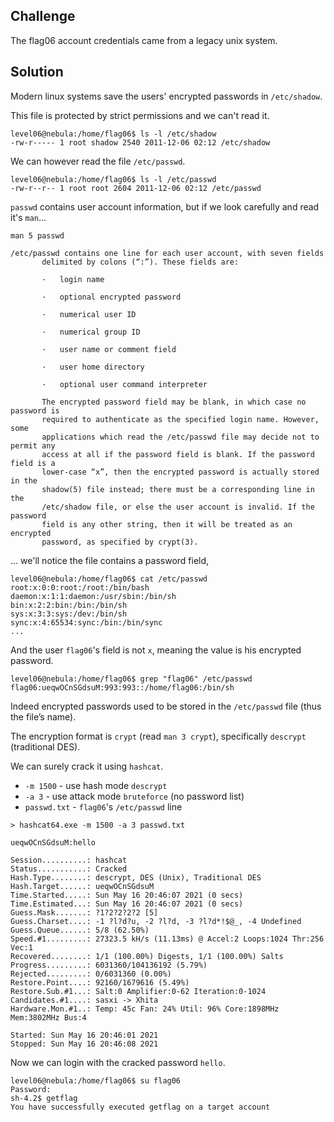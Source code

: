 ## Challenge
The flag06 account credentials came from a legacy unix system.

## Solution
Modern linux systems save the users' encrypted passwords in `/etc/shadow`.

This file is protected by strict permissions and we can't read it.
```console
level06@nebula:/home/flag06$ ls -l /etc/shadow
-rw-r----- 1 root shadow 2540 2011-12-06 02:12 /etc/shadow
```
We can however read the file `/etc/passwd`.
```console
level06@nebula:/home/flag06$ ls -l /etc/passwd
-rw-r--r-- 1 root root 2604 2011-12-06 02:12 /etc/passwd
```
`passwd` contains user account information, but if we look carefully and read it's `man`...
```console
man 5 passwd
```
```
/etc/passwd contains one line for each user account, with seven fields
       delimited by colons (“:”). These fields are:

       ·   login name

       ·   optional encrypted password

       ·   numerical user ID

       ·   numerical group ID

       ·   user name or comment field

       ·   user home directory

       ·   optional user command interpreter

       The encrypted password field may be blank, in which case no password is
       required to authenticate as the specified login name. However, some
       applications which read the /etc/passwd file may decide not to permit any
       access at all if the password field is blank. If the password field is a
       lower-case “x”, then the encrypted password is actually stored in the
       shadow(5) file instead; there must be a corresponding line in the
       /etc/shadow file, or else the user account is invalid. If the password
       field is any other string, then it will be treated as an encrypted
       password, as specified by crypt(3).
```
... we'll notice the file contains a password field,
```console
level06@nebula:/home/flag06$ cat /etc/passwd
root:x:0:0:root:/root:/bin/bash
daemon:x:1:1:daemon:/usr/sbin:/bin/sh
bin:x:2:2:bin:/bin:/bin/sh
sys:x:3:3:sys:/dev:/bin/sh
sync:x:4:65534:sync:/bin:/bin/sync
...
```
And the user `flag06`'s field is not `x`, meaning the value is his encrypted password.
```console
level06@nebula:/home/flag06$ grep "flag06" /etc/passwd
flag06:ueqwOCnSGdsuM:993:993::/home/flag06:/bin/sh
```
Indeed encrypted passwords used to be stored in the `/etc/passwd` file (thus the file’s name).

The encryption format is `crypt` (read `man 3 crypt`), specifically `descrypt` (traditional DES).

We can surely crack it using `hashcat`.
* `-m 1500` - use hash mode `descrypt`
* `-a 3` - use attack mode `bruteforce` (no password list)
* `passwd.txt` - `flag06`'s `/etc/passwd` line
```console
> hashcat64.exe -m 1500 -a 3 passwd.txt

ueqwOCnSGdsuM:hello

Session..........: hashcat
Status...........: Cracked
Hash.Type........: descrypt, DES (Unix), Traditional DES
Hash.Target......: ueqwOCnSGdsuM
Time.Started.....: Sun May 16 20:46:07 2021 (0 secs)
Time.Estimated...: Sun May 16 20:46:07 2021 (0 secs)
Guess.Mask.......: ?1?2?2?2?2 [5]
Guess.Charset....: -1 ?l?d?u, -2 ?l?d, -3 ?l?d*!$@_, -4 Undefined
Guess.Queue......: 5/8 (62.50%)
Speed.#1.........: 27323.5 kH/s (11.13ms) @ Accel:2 Loops:1024 Thr:256 Vec:1
Recovered........: 1/1 (100.00%) Digests, 1/1 (100.00%) Salts
Progress.........: 6031360/104136192 (5.79%)
Rejected.........: 0/6031360 (0.00%)
Restore.Point....: 92160/1679616 (5.49%)
Restore.Sub.#1...: Salt:0 Amplifier:0-62 Iteration:0-1024
Candidates.#1....: sasxi -> Xhita
Hardware.Mon.#1..: Temp: 45c Fan: 24% Util: 96% Core:1898MHz Mem:3802MHz Bus:4

Started: Sun May 16 20:46:01 2021
Stopped: Sun May 16 20:46:08 2021
```
Now we can login with the cracked password `hello`.
```console
level06@nebula:/home/flag06$ su flag06
Password:
sh-4.2$ getflag
You have successfully executed getflag on a target account
```
